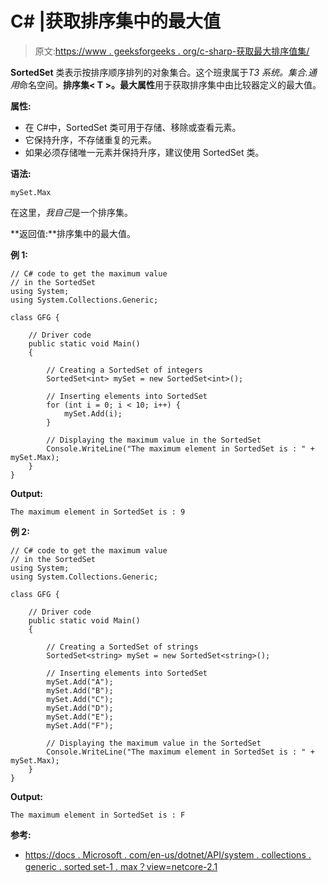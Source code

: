 # C# |获取排序集中的最大值

> 原文:[https://www . geeksforgeeks . org/c-sharp-获取最大排序值集/](https://www.geeksforgeeks.org/c-sharp-get-the-maximum-value-in-the-sortedset/)

**SortedSet** 类表示按排序顺序排列的对象集合。这个班隶属于*T3 系统。集合.通用*命名空间。**排序集< T >。最大属性**用于获取排序集中由比较器定义的最大值。

**属性:**

*   在 C#中，SortedSet 类可用于存储、移除或查看元素。
*   它保持升序，不存储重复的元素。
*   如果必须存储唯一元素并保持升序，建议使用 SortedSet 类。

**语法:**

```
mySet.Max

```

在这里，*我自己*是一个排序集。

**返回值:**排序集中的最大值。

**例 1:**

```
// C# code to get the maximum value
// in the SortedSet
using System;
using System.Collections.Generic;

class GFG {

    // Driver code
    public static void Main()
    {

        // Creating a SortedSet of integers
        SortedSet<int> mySet = new SortedSet<int>();

        // Inserting elements into SortedSet
        for (int i = 0; i < 10; i++) {
            mySet.Add(i);
        }

        // Displaying the maximum value in the SortedSet
        Console.WriteLine("The maximum element in SortedSet is : " + mySet.Max);
    }
}
```

**Output:**

```
The maximum element in SortedSet is : 9

```

**例 2:**

```
// C# code to get the maximum value
// in the SortedSet
using System;
using System.Collections.Generic;

class GFG {

    // Driver code
    public static void Main()
    {

        // Creating a SortedSet of strings
        SortedSet<string> mySet = new SortedSet<string>();

        // Inserting elements into SortedSet
        mySet.Add("A");
        mySet.Add("B");
        mySet.Add("C");
        mySet.Add("D");
        mySet.Add("E");
        mySet.Add("F");

        // Displaying the maximum value in the SortedSet
        Console.WriteLine("The maximum element in SortedSet is : " + mySet.Max);
    }
}
```

**Output:**

```
The maximum element in SortedSet is : F

```

**参考:**

*   [https://docs . Microsoft . com/en-us/dotnet/API/system . collections . generic . sorted set-1 . max？view=netcore-2.1](https://docs.microsoft.com/en-us/dotnet/api/system.collections.generic.sortedset-1.max?view=netcore-2.1)